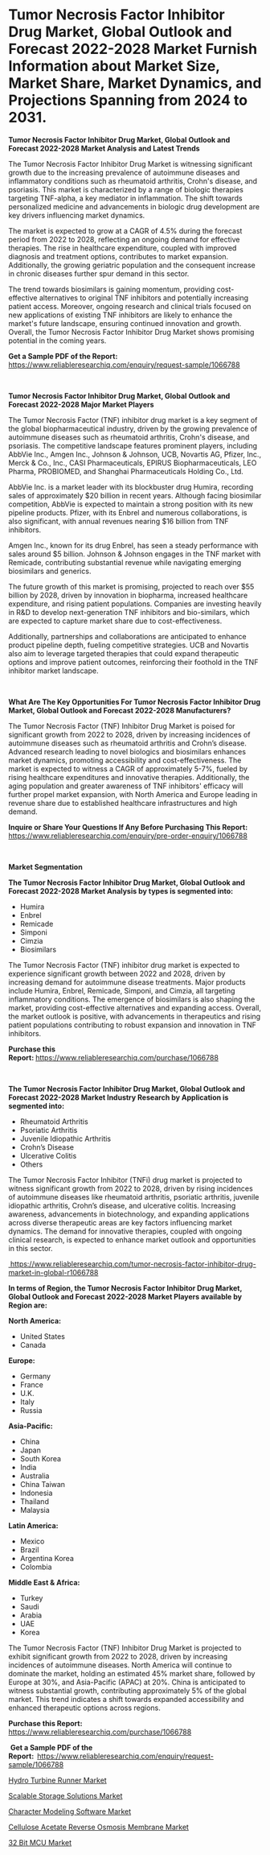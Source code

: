 <p><h1>Tumor Necrosis Factor Inhibitor Drug Market, Global Outlook and Forecast 2022-2028 Market Furnish Information about Market Size, Market Share, Market Dynamics, and Projections Spanning from 2024 to 2031.</h1></p><p><strong>Tumor Necrosis Factor Inhibitor Drug Market, Global Outlook and Forecast 2022-2028 Market Analysis and Latest Trends</strong></p>
<p><p>The Tumor Necrosis Factor Inhibitor Drug Market is witnessing significant growth due to the increasing prevalence of autoimmune diseases and inflammatory conditions such as rheumatoid arthritis, Crohn's disease, and psoriasis. This market is characterized by a range of biologic therapies targeting TNF-alpha, a key mediator in inflammation. The shift towards personalized medicine and advancements in biologic drug development are key drivers influencing market dynamics.</p><p>The market is expected to grow at a CAGR of 4.5% during the forecast period from 2022 to 2028, reflecting an ongoing demand for effective therapies. The rise in healthcare expenditure, coupled with improved diagnosis and treatment options, contributes to market expansion. Additionally, the growing geriatric population and the consequent increase in chronic diseases further spur demand in this sector.</p><p>The trend towards biosimilars is gaining momentum, providing cost-effective alternatives to original TNF inhibitors and potentially increasing patient access. Moreover, ongoing research and clinical trials focused on new applications of existing TNF inhibitors are likely to enhance the market's future landscape, ensuring continued innovation and growth. Overall, the Tumor Necrosis Factor Inhibitor Drug Market shows promising potential in the coming years.</p></p>
<p><strong>Get a Sample PDF of the Report:&nbsp;</strong> <a href="https://www.reliableresearchiq.com/enquiry/request-sample/1066788">https://www.reliableresearchiq.com/enquiry/request-sample/1066788</a></p>
<p>&nbsp;</p>
<p><strong>Tumor Necrosis Factor Inhibitor Drug Market, Global Outlook and Forecast 2022-2028 Major Market Players</strong></p>
<p><p>The Tumor Necrosis Factor (TNF) inhibitor drug market is a key segment of the global biopharmaceutical industry, driven by the growing prevalence of autoimmune diseases such as rheumatoid arthritis, Crohn's disease, and psoriasis. The competitive landscape features prominent players, including AbbVie Inc., Amgen Inc., Johnson & Johnson, UCB, Novartis AG, Pfizer, Inc., Merck & Co., Inc., CASI Pharmaceuticals, EPIRUS Biopharmaceuticals, LEO Pharma, PROBIOMED, and Shanghai Pharmaceuticals Holding Co., Ltd.</p><p>AbbVie Inc. is a market leader with its blockbuster drug Humira, recording sales of approximately $20 billion in recent years. Although facing biosimilar competition, AbbVie is expected to maintain a strong position with its new pipeline products. Pfizer, with its Enbrel and numerous collaborations, is also significant, with annual revenues nearing $16 billion from TNF inhibitors.</p><p>Amgen Inc., known for its drug Enbrel, has seen a steady performance with sales around $5 billion. Johnson & Johnson engages in the TNF market with Remicade, contributing substantial revenue while navigating emerging biosimilars and generics. </p><p>The future growth of this market is promising, projected to reach over $55 billion by 2028, driven by innovation in biopharma, increased healthcare expenditure, and rising patient populations. Companies are investing heavily in R&D to develop next-generation TNF inhibitors and bio-similars, which are expected to capture market share due to cost-effectiveness.</p><p>Additionally, partnerships and collaborations are anticipated to enhance product pipeline depth, fueling competitive strategies. UCB and Novartis also aim to leverage targeted therapies that could expand therapeutic options and improve patient outcomes, reinforcing their foothold in the TNF inhibitor market landscape.</p></p>
<p>&nbsp;</p>
<p><strong>What Are The Key Opportunities For Tumor Necrosis Factor Inhibitor Drug Market, Global Outlook and Forecast 2022-2028 Manufacturers?</strong></p>
<p><p>The Tumor Necrosis Factor (TNF) Inhibitor Drug Market is poised for significant growth from 2022 to 2028, driven by increasing incidences of autoimmune diseases such as rheumatoid arthritis and Crohn’s disease. Advanced research leading to novel biologics and biosimilars enhances market dynamics, promoting accessibility and cost-effectiveness. The market is expected to witness a CAGR of approximately 5-7%, fueled by rising healthcare expenditures and innovative therapies. Additionally, the aging population and greater awareness of TNF inhibitors' efficacy will further propel market expansion, with North America and Europe leading in revenue share due to established healthcare infrastructures and high demand.</p></p>
<p><strong>Inquire or Share Your Questions If Any Before Purchasing This Report:</strong> <a href="https://www.reliableresearchiq.com/enquiry/pre-order-enquiry/1066788">https://www.reliableresearchiq.com/enquiry/pre-order-enquiry/1066788</a></p>
<p>&nbsp;</p>
<p><strong>Market Segmentation</strong></p>
<p><strong>The Tumor Necrosis Factor Inhibitor Drug Market, Global Outlook and Forecast 2022-2028 Market Analysis by types is segmented into:</strong></p>
<p><ul><li>Humira</li><li>Enbrel</li><li>Remicade</li><li>Simponi</li><li>Cimzia</li><li>Biosimilars</li></ul></p>
<p><p>The Tumor Necrosis Factor (TNF) inhibitor drug market is expected to experience significant growth between 2022 and 2028, driven by increasing demand for autoimmune disease treatments. Major products include Humira, Enbrel, Remicade, Simponi, and Cimzia, all targeting inflammatory conditions. The emergence of biosimilars is also shaping the market, providing cost-effective alternatives and expanding access. Overall, the market outlook is positive, with advancements in therapeutics and rising patient populations contributing to robust expansion and innovation in TNF inhibitors.</p></p>
<p><strong>Purchase this Report:&nbsp;</strong><a href="https://www.reliableresearchiq.com/purchase/1066788">https://www.reliableresearchiq.com/purchase/1066788</a></p>
<p>&nbsp;</p>
<p><strong>The Tumor Necrosis Factor Inhibitor Drug Market, Global Outlook and Forecast 2022-2028 Market Industry Research by Application is segmented into:</strong></p>
<p><ul><li>Rheumatoid Arthritis</li><li>Psoriatic Arthritis</li><li>Juvenile Idiopathic Arthritis</li><li>Crohn’s Disease</li><li>Ulcerative Colitis</li><li>Others</li></ul></p>
<p><p>The Tumor Necrosis Factor Inhibitor (TNFi) drug market is projected to witness significant growth from 2022 to 2028, driven by rising incidences of autoimmune diseases like rheumatoid arthritis, psoriatic arthritis, juvenile idiopathic arthritis, Crohn’s disease, and ulcerative colitis. Increasing awareness, advancements in biotechnology, and expanding applications across diverse therapeutic areas are key factors influencing market dynamics. The demand for innovative therapies, coupled with ongoing clinical research, is expected to enhance market outlook and opportunities in this sector.</p></p>
<p><a href="https://www.reliableresearchiq.com/tumor-necrosis-factor-inhibitor-drug-market-in-global-r1066788">&nbsp;https://www.reliableresearchiq.com/tumor-necrosis-factor-inhibitor-drug-market-in-global-r1066788</a></p>
<p><strong>In terms of Region, the Tumor Necrosis Factor Inhibitor Drug Market, Global Outlook and Forecast 2022-2028 Market Players available by Region are:</strong></p>
<p>
    <p> <strong> North America: </strong>
        <ul>
            <li>United States</li>
            <li>Canada</li>
        </ul>
        </p> 
    <p> <strong> Europe: </strong>
        <ul>
            <li>Germany</li>
            <li>France</li>
            <li>U.K.</li>
            <li>Italy</li>
            <li>Russia</li>
        </ul>
        </p> 
    <p> <strong> Asia-Pacific: </strong>
        <ul>
            <li>China</li>
            <li>Japan</li>
            <li>South Korea</li>
            <li>India</li>
            <li>Australia</li>
            <li>China Taiwan</li>
            <li>Indonesia</li>
            <li>Thailand</li>
            <li>Malaysia</li>
        </ul>
        </p> 
    <p> <strong> Latin America: </strong>
        <ul>
            <li>Mexico</li>
            <li>Brazil</li>
            <li>Argentina Korea</li>
            <li>Colombia</li>
        </ul>
        </p> 
    <p> <strong> Middle East & Africa: </strong>
        <ul>
            <li>Turkey</li>
            <li>Saudi</li>
            <li>Arabia</li>
            <li>UAE</li>
            <li>Korea</li>
        </ul>
    </p>
    </p>
<p><p>The Tumor Necrosis Factor (TNF) Inhibitor Drug Market is projected to exhibit significant growth from 2022 to 2028, driven by increasing incidences of autoimmune diseases. North America will continue to dominate the market, holding an estimated 45% market share, followed by Europe at 30%, and Asia-Pacific (APAC) at 20%. China is anticipated to witness substantial growth, contributing approximately 5% of the global market. This trend indicates a shift towards expanded accessibility and enhanced therapeutic options across regions.</p></p>
<p><strong>Purchase this Report: </strong><a href="https://www.reliableresearchiq.com/purchase/1066788">https://www.reliableresearchiq.com/purchase/1066788</a></p>
<p>&nbsp;<strong>Get a Sample PDF of the Report:&nbsp;&nbsp;</strong><a href="https://www.reliableresearchiq.com/enquiry/request-sample/1066788">https://www.reliableresearchiq.com/enquiry/request-sample/1066788</a></p>
<p><strong></strong></p>
<p><p><a href="https://www.linkedin.com/pulse/hydro-turbine-runner-market-global-trends-forecast-2024--hvpee?trackingId=NZWjng2ITs6rlOxQi78bpw%3D%3D">Hydro Turbine Runner Market</a></p><p><a href="https://www.linkedin.com/pulse/scalable-storage-solutions-market-size-segmentation-trends-growth-wjwrf?trackingId=zHmmV1K4SqC1%2BfiT1D93TQ%3D%3D">Scalable Storage Solutions Market</a></p><p><a href="https://www.linkedin.com/pulse/global-character-modeling-software-market-trends-forecasts-by7if?trackingId=ApCYaDizQCmFecXlbbE9rQ%3D%3D">Character Modeling Software Market</a></p><p><a href="https://www.linkedin.com/pulse/cellulose-acetate-reverse-osmosis-membrane-market-size-growing-6rhqe?trackingId=bATnwq%2FQRayrpLkoi%2BCfew%3D%3D">Cellulose Acetate Reverse Osmosis Membrane Market</a></p><p><a href="https://www.linkedin.com/pulse/32-bit-mcu-market-global-regional-analysis-focus-region-tt60e?trackingId=HGc8EUe6RjWapJQwpUeV3w%3D%3D">32 Bit MCU Market</a></p></p>
